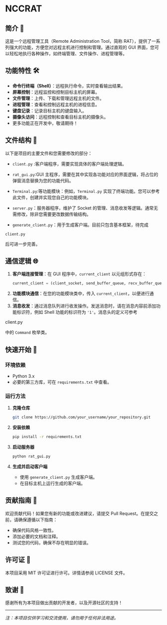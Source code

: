 # NCCRAT

## 简介 🚀

这是一个远程管理工具（Remote Administration Tool，简称 RAT），提供了一系列强大的功能，方便您对远程主机进行控制和管理。通过直观的 GUI 界面，您可以轻松地执行各种操作，如终端管理、文件操作、进程管理等。

## 功能特性 🛠️

- **命令行终端（Shell）**：远程执行命令，实时查看输出结果。
- **屏幕控制**：远程监控和控制目标主机的屏幕。
- **文件管理**：上传、下载和管理远程主机的文件。
- **进程管理**：查看和控制远程主机的进程信息。
- **键盘记录**：记录目标主机的键盘输入。
- **摄像头访问**：远程控制和查看目标主机的摄像头。
- 更多功能正在开发中，敬请期待！

## 文件结构 📁

以下是项目的主要文件和您需要修改的部分：

* `client.py` :客户端程序，需要实现具体的客户端处理逻辑。

* `rat_gui.py`:GUI 主程序，需要在其中实现各功能对应的界面逻辑，将占位的弹窗消息替换为您的功能代码。

* `Terminal.py`:等功能模块：例如，`Terminal.py` 实现了终端功能。您可以参考此文件，创建并实现您自己的功能模块。

* `server.py`：服务器程序，维护了 Socket 的管理、消息收发等逻辑。通常无需修改，除非您需要更改数据传输结构。
* `generate_client.py`：用于生成客户端。目前只包含基本框架，待完成 

`client.py`

 后可进一步完善。

## 通信逻辑 🌐

1. **客户端连接管理**：在 GUI 程序中，`current_client` 以元组形式存在：
   ```python
   current_client = (client_socket, send_buffer_queue, recv_buffer_queue)
   ```
2. **功能模块通信**：在您的功能模块类中，传入 `current_client`，以便进行通信。
3. **消息收发**：通过消息队列进行收发操作。发送消息时，请在消息内容前添加功能标识符，例如 Shell 功能的标识符为 `'1'`。消息头的定义可参考 

client.py

 中的 `Command` 枚举类。

## 快速开始 🎉

### 环境依赖

- Python 3.x
- 必要的第三方库，可在 `requirements.txt` 中查看。

### 运行方法

1. **克隆仓库**

   ```bash
   git clone https://github.com/your_username/your_repository.git
   ```

2. **安装依赖**

   ```bash
   pip install -r requirements.txt
   ```

3. **启动服务器**

   ```bash
   python rat_gui.py
   ```

4. **生成并启动客户端**

   - 使用 `generate_client.py` 生成客户端。
   - 在目标主机上运行生成的客户端。

## 贡献指南 🤝

欢迎贡献代码！如果您有新的功能或改进建议，请提交 Pull Request。在提交之前，请确保遵循以下指南：

- 确保代码风格一致性。
- 添加必要的文档和注释。
- 测试您的代码，确保不存在明显的错误。

## 许可证 📄

本项目采用 MIT 许可证进行许可。详情请参阅 LICENSE 文件。

## 致谢 💖

感谢所有为本项目做出贡献的开发者，以及开源社区的支持！

---

*注：本项目仅供学习和交流使用，请勿用于任何非法用途。*